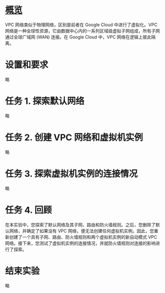 # [概览](https://www.cloudskillsboost.google/course_sessions/5373426/labs/384336)
VPC 网络类似于物理网络，区别是前者在 Google Cloud 中进行了虚拟化。VPC 网络是一种全球性资源，它由数据中心内的一系列区域级虚拟子网组成，所有子网通过全球广域网 (WAN) 连接。在 Google Cloud 中，VPC 网络在逻辑上彼此隔离。  

# 设置和要求
略

# 任务 1. 探索默认网络
略

# 任务 2. 创建 VPC 网络和虚拟机实例
略

# 任务 3. 探索虚拟机实例的连接情况
略

# 任务 4. 回顾
在本实验中，您探索了默认网络及其子网、路由和防火墙规则。之后，您删除了默认网络，并确定了如果没有 VPC 网络，便无法创建任何虚拟机实例。因此，您重新创建了一个具有子网、路由、防火墙规则和两个虚拟机实例的新自动模式 VPC 网络。接下来，您测试了虚拟机实例的连接情况，并就防火墙规则对连接的影响进行了探索。

# 结束实验
略

